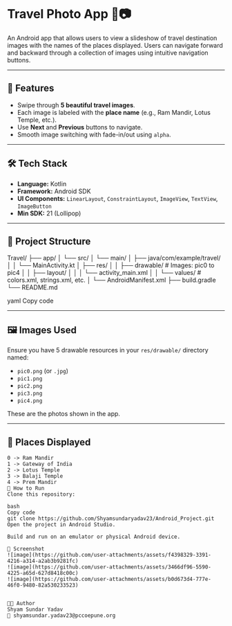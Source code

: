 # Travel Photo App 🚀📷

An Android app that allows users to view a slideshow of travel destination images with the names of the places displayed. Users can navigate forward and backward through a collection of images using intuitive navigation buttons.

---

## 📱 Features

- Swipe through **5 beautiful travel images**.
- Each image is labeled with the **place name** (e.g., Ram Mandir, Lotus Temple, etc.).
- Use **Next** and **Previous** buttons to navigate.
- Smooth image switching with fade-in/out using `alpha`.

---

## 🛠️ Tech Stack

- **Language:** Kotlin
- **Framework:** Android SDK
- **UI Components:** `LinearLayout`, `ConstraintLayout`, `ImageView`, `TextView`, `ImageButton`
- **Min SDK:** 21 (Lollipop)

---

## 🧩 Project Structure

Travel/
├── app/
│ └── src/
│ └── main/
│ ├── java/com/example/travel/
│ │ └── MainActivity.kt
│ ├── res/
│ │ ├── drawable/ # Images: pic0 to pic4
│ │ ├── layout/
│ │ │ └── activity_main.xml
│ │ └── values/ # colors.xml, strings.xml, etc.
│ └── AndroidManifest.xml
├── build.gradle
└── README.md

yaml
Copy code

---

## 🖼️ Images Used

Ensure you have 5 drawable resources in your `res/drawable/` directory named:

- `pic0.png` (or `.jpg`)
- `pic1.png`
- `pic2.png`
- `pic3.png`
- `pic4.png`

These are the photos shown in the app.

---

## 📸 Places Displayed

```text
0 -> Ram Mandir
1 -> Gateway of India
2 -> Lotus Temple
3 -> Balaji Temple
4 -> Prem Mandir
🚀 How to Run
Clone this repository:

bash
Copy code
git clone https://github.com/Shyamsundaryadav23/Android_Project.git
Open the project in Android Studio.

Build and run on an emulator or physical Android device.

📌 Screenshot
![image](https://github.com/user-attachments/assets/f4398329-3391-4216-a314-a2ab3b9281fc)
![image](https://github.com/user-attachments/assets/3466df96-5590-4225-a65d-627d8418c00c)
![image](https://github.com/user-attachments/assets/b0d673d4-777e-46f0-9480-82a530233523)


🧑‍💻 Author
Shyam Sundar Yadav
📧 shyamsundar.yadav23@pccoepune.org

